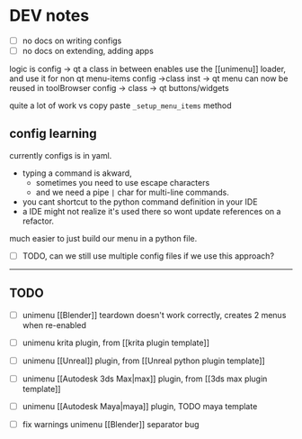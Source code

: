 
# DEV notes
- [ ] no docs on writing configs
- [ ] no docs on extending, adding apps

logic is config -> qt
a class in between enables use the [[unimenu]] loader, and use it for non qt menu-items
	config ->class inst -> qt menu
can now be reused in toolBrowser 
	config -> class -> qt buttons/widgets

quite a lot of work vs copy paste `_setup_menu_items` method 

## config learning
currently configs is in yaml.
- typing a command is akward, 
	- sometimes you need to use escape characters
	- and we need a pipe `|` char for multi-line commands.
- you cant shortcut to the python command definition in your IDE 
- a IDE might not realize it's used there so wont update references on a refactor.

much easier to just build our menu in a python file.
- [ ] TODO, can we still use multiple config files if we use this approach?

---

## TODO
- [ ] unimenu [[Blender]] teardown doesn't work correctly, creates 2 menus when re-enabled

- [ ] unimenu krita plugin, from [[krita plugin template]]
- [ ] unimenu [[Unreal]] plugin, from [[Unreal python plugin template]]
- [ ] unimenu [[Autodesk 3ds Max|max]] plugin, from [[3ds max plugin template]]
- [ ] unimenu [[Autodesk Maya|maya]] plugin, TODO maya template

- [ ] fix warnings unimenu [[Blender]] separator bug